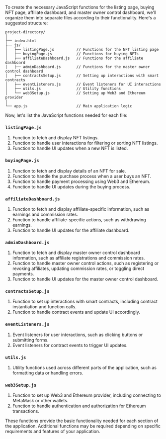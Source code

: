 To create the necessary JavaScript functions for the listing page, buying NFT page, affiliate dashboard, and master owner control dashboard, we'll organize them into separate files according to their functionality. Here's a suggested structure:

```plaintext
project-directory/
│
├── index.html
├── js/
│   ├── listingPage.js          // Functions for the NFT listing page
│   ├── buyingPage.js           // Functions for buying NFTs
│   ├── affiliateDashboard.js   // Functions for the affiliate dashboard
│   ├── adminDashboard.js       // Functions for the master owner control dashboard
│   ├── contractsSetup.js       // Setting up interactions with smart contracts
│   ├── eventListeners.js       // Event listeners for UI interactions
│   ├── utils.js                // Utility functions
│   └── web3Setup.js            // Setting up Web3 and Ethereum provider
│
└── app.js                      // Main application logic
```

Now, let's list the JavaScript functions needed for each file:

### `listingPage.js`
1. Function to fetch and display NFT listings.
2. Function to handle user interactions for filtering or sorting NFT listings.
3. Function to handle UI updates when a new NFT is listed.

### `buyingPage.js`
1. Function to fetch and display details of an NFT for sale.
2. Function to handle the purchase process when a user buys an NFT.
3. Function to handle payment processing using Web3 and Ethereum.
4. Function to handle UI updates during the buying process.

### `affiliateDashboard.js`
1. Function to fetch and display affiliate-specific information, such as earnings and commission rates.
2. Function to handle affiliate-specific actions, such as withdrawing earnings.
3. Function to handle UI updates for the affiliate dashboard.

### `adminDashboard.js`
1. Function to fetch and display master owner control dashboard information, such as affiliate registrations and commission rates.
2. Function to handle master owner control actions, such as registering or revoking affiliates, updating commission rates, or toggling direct payments.
3. Function to handle UI updates for the master owner control dashboard.

### `contractsSetup.js`
1. Function to set up interactions with smart contracts, including contract instantiation and function calls.
2. Function to handle contract events and update UI accordingly.

### `eventListeners.js`
1. Event listeners for user interactions, such as clicking buttons or submitting forms.
2. Event listeners for contract events to trigger UI updates.

### `utils.js`
1. Utility functions used across different parts of the application, such as formatting data or handling errors.

### `web3Setup.js`
1. Function to set up Web3 and Ethereum provider, including connecting to MetaMask or other wallets.
2. Function to handle authentication and authorization for Ethereum transactions.

These functions provide the basic functionality needed for each section of the application. Additional functions may be required depending on specific requirements and features of your application.

